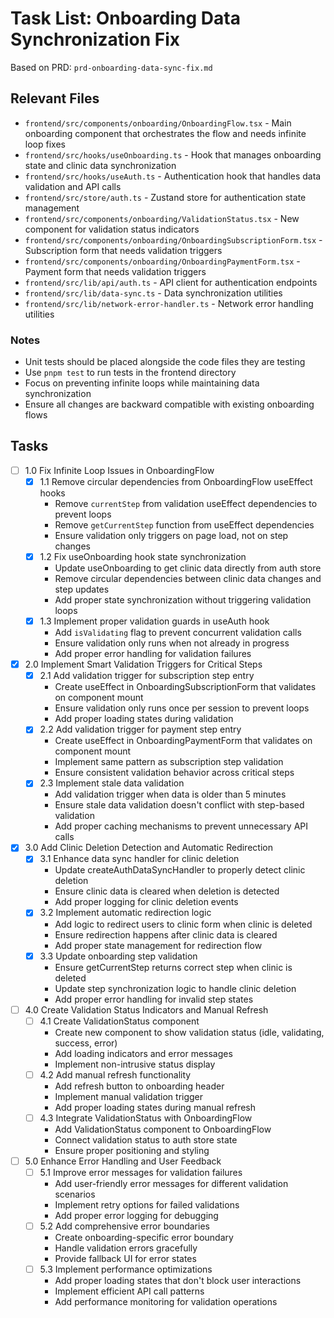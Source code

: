 # Task List: Onboarding Data Synchronization Fix

Based on PRD: `prd-onboarding-data-sync-fix.md`

## Relevant Files

- `frontend/src/components/onboarding/OnboardingFlow.tsx` - Main onboarding component that orchestrates the flow and needs infinite loop fixes
- `frontend/src/hooks/useOnboarding.ts` - Hook that manages onboarding state and clinic data synchronization
- `frontend/src/hooks/useAuth.ts` - Authentication hook that handles data validation and API calls
- `frontend/src/store/auth.ts` - Zustand store for authentication state management
- `frontend/src/components/onboarding/ValidationStatus.tsx` - New component for validation status indicators
- `frontend/src/components/onboarding/OnboardingSubscriptionForm.tsx` - Subscription form that needs validation triggers
- `frontend/src/components/onboarding/OnboardingPaymentForm.tsx` - Payment form that needs validation triggers
- `frontend/src/lib/api/auth.ts` - API client for authentication endpoints
- `frontend/src/lib/data-sync.ts` - Data synchronization utilities
- `frontend/src/lib/network-error-handler.ts` - Network error handling utilities

### Notes

- Unit tests should be placed alongside the code files they are testing
- Use `pnpm test` to run tests in the frontend directory
- Focus on preventing infinite loops while maintaining data synchronization
- Ensure all changes are backward compatible with existing onboarding flows

## Tasks

- [ ] 1.0 Fix Infinite Loop Issues in OnboardingFlow
  - [x] 1.1 Remove circular dependencies from OnboardingFlow useEffect hooks
    - Remove `currentStep` from validation useEffect dependencies to prevent loops
    - Remove `getCurrentStep` function from useEffect dependencies
    - Ensure validation only triggers on page load, not on step changes
  - [x] 1.2 Fix useOnboarding hook state synchronization
    - Update useOnboarding to get clinic data directly from auth store
    - Remove circular dependencies between clinic data changes and step updates
    - Add proper state synchronization without triggering validation loops
  - [x] 1.3 Implement proper validation guards in useAuth hook
    - Add `isValidating` flag to prevent concurrent validation calls
    - Ensure validation only runs when not already in progress
    - Add proper error handling for validation failures

- [x] 2.0 Implement Smart Validation Triggers for Critical Steps
  - [x] 2.1 Add validation trigger for subscription step entry
    - Create useEffect in OnboardingSubscriptionForm that validates on component mount
    - Ensure validation only runs once per session to prevent loops
    - Add proper loading states during validation
  - [x] 2.2 Add validation trigger for payment step entry
    - Create useEffect in OnboardingPaymentForm that validates on component mount
    - Implement same pattern as subscription step validation
    - Ensure consistent validation behavior across critical steps
  - [x] 2.3 Implement stale data validation
    - Add validation trigger when data is older than 5 minutes
    - Ensure stale data validation doesn't conflict with step-based validation
    - Add proper caching mechanisms to prevent unnecessary API calls

- [x] 3.0 Add Clinic Deletion Detection and Automatic Redirection
  - [x] 3.1 Enhance data sync handler for clinic deletion
    - Update createAuthDataSyncHandler to properly detect clinic deletion
    - Ensure clinic data is cleared when deletion is detected
    - Add proper logging for clinic deletion events
  - [x] 3.2 Implement automatic redirection logic
    - Add logic to redirect users to clinic form when clinic is deleted
    - Ensure redirection happens after clinic data is cleared
    - Add proper state management for redirection flow
  - [x] 3.3 Update onboarding step validation
    - Ensure getCurrentStep returns correct step when clinic is deleted
    - Update step synchronization logic to handle clinic deletion
    - Add proper error handling for invalid step states

- [ ] 4.0 Create Validation Status Indicators and Manual Refresh
  - [ ] 4.1 Create ValidationStatus component
    - Create new component to show validation status (idle, validating, success, error)
    - Add loading indicators and error messages
    - Implement non-intrusive status display
  - [ ] 4.2 Add manual refresh functionality
    - Add refresh button to onboarding header
    - Implement manual validation trigger
    - Add proper loading states during manual refresh
  - [ ] 4.3 Integrate ValidationStatus with OnboardingFlow
    - Add ValidationStatus component to OnboardingFlow
    - Connect validation status to auth store state
    - Ensure proper positioning and styling

- [ ] 5.0 Enhance Error Handling and User Feedback
  - [ ] 5.1 Improve error messages for validation failures
    - Add user-friendly error messages for different validation scenarios
    - Implement retry options for failed validations
    - Add proper error logging for debugging
  - [ ] 5.2 Add comprehensive error boundaries
    - Create onboarding-specific error boundary
    - Handle validation errors gracefully
    - Provide fallback UI for error states
  - [ ] 5.3 Implement performance optimizations
    - Add proper loading states that don't block user interactions
    - Implement efficient API call patterns
    - Add performance monitoring for validation operations
